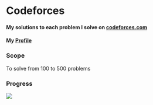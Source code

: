 # Codeforces

#### My solutions to each problem I solve on [codeforces.com](https://codeforces.com/)

#### My [Profile](https://codeforces.com/profile/androranogajec)

### Scope

To solve from 100 to 500 problems

### Progress

![](https://progress-bar.dev/8/?scale=500&title=problems&width=360&color=babaca&suffix=)
